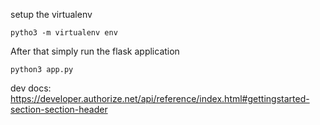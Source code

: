 setup the virtualenv
```
pytho3 -m virtualenv env
```

After that simply run the flask application
```
python3 app.py
```

dev docs:
https://developer.authorize.net/api/reference/index.html#gettingstarted-section-section-header

